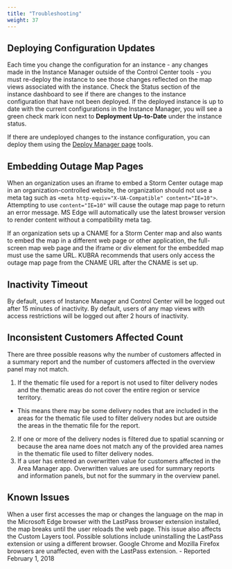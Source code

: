 ```yaml
---
title: "Troubleshooting"
weight: 37
---
```


## Deploying Configuration Updates ##

Each time you change the configuration for an instance - any changes made in the Instance Manager outside of the Control Center tools - you must re-deploy the instance to see those changes reflected on the map views associated with the instance. Check the Status section of the instance dashboard to see if there are changes to the instance configuration that have not been deployed. If the deployed instance is up to date with the current configurations in the Instance Manager, you will see a green check mark icon next to **Deployment Up-to-Date** under the instance status.

If there are undeployed changes to the instance configuration, you can deploy them using the [Deploy Manager page](/storm-center/deploy-manager/) tools.

## Embedding Outage Map Pages ##

When an organization uses an iframe to embed a Storm Center outage map in an organization-controlled website, the organization should not use a meta tag such as `<meta http-equiv="X-UA-Compatible" content="IE=10">`. Attempting to use `content="IE=10"` will cause the outage map page to return an error message. MS Edge will automatically use the latest browser version to render content without a compatibility meta tag.

If an organization sets up a CNAME for a Storm Center map and also wants to embed the map in a different web page or other application, the full-screen map web page and the iframe or div element for the embedded map must use the same URL. KUBRA recommends that users only access the outage map page from the CNAME URL after the CNAME is set up.

## Inactivity Timeout ##

By default, users of Instance Manager and Control Center will be logged out after 15 minutes of inactivity. By default, users of any map views with access restrictions will be logged out after 2 hours of inactivity.

## Inconsistent Customers Affected Count ##

There are three possible reasons why the number of customers affected in a summary report and the number of customers affected in the overview panel may not match.

1. If the thematic file used for a report is not used to filter delivery nodes and the thematic areas do not cover the entire region or service territory.
  + This means there may be some delivery nodes that are included in the areas for the thematic file used to filter delivery nodes but are outside the areas in the thematic file for the report.
2. If one or more of the delivery nodes is filtered due to spatial scanning or because the area name does not match any of the provided area names in the thematic file used to filter delivery nodes.
3. If a user has entered an overwritten value for customers affected in the Area Manager app. Overwritten values are used for summary reports and information panels, but not for the summary in the overview panel.

## Known Issues ##

When a user first accesses the map or changes the language on the map in the Microsoft Edge browser with the LastPass browser extension installed, the map breaks until the user reloads the web page. This issue also affects the Custom Layers tool. Possible solutions include uninstalling the LastPass extension or using a different browser. Google Chrome and Mozilla Firefox browsers are unaffected, even with the LastPass extension. - Reported February 1, 2018
